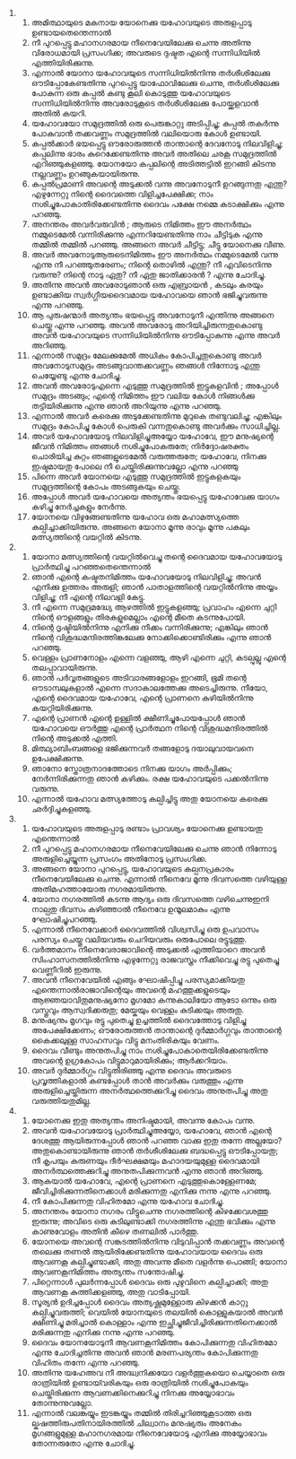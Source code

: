 <ol>
  <li>
    <ol>
      <li>അമിത്ഥായുടെ മകനായ യോനെക്കു യഹോവയുടെ അരുളപ്പാടു ഉണ്ടായതെന്തെന്നാല്‍</li>
      <li>നീ പുറപ്പെട്ടു മഹാനഗരമായ നീനെവേയിലേക്കു ചെന്നു അതിന്നു വിരോധമായി പ്രസംഗിക്ക; അവരുടെ ദുഷ്ടത എന്റെ സന്നിധിയില്‍ എത്തിയിരിക്കുന്നു.</li>
      <li>എന്നാല്‍ യോനാ യഹോവയുടെ സന്നിധിയില്‍നിന്നു തര്‍ശീശിലേക്കു ഔടിപ്പോകേണ്ടതിന്നു പുറപ്പെട്ടു യാഫോവിലേക്കു ചെന്നു, തര്‍ശീശിലേക്കു പോകുന്ന ഒരു കപ്പല്‍ കണ്ടു കൂലി കൊടുത്തു യഹോവയുടെ സന്നിധിയില്‍നിന്നു അവരോടുകൂടെ തര്‍ശീശിലേക്കു പോയ്ക്കളവാന്‍ അതില്‍ കയറി.</li>
      <li>യഹോവയോ സമുദ്രത്തില്‍ ഒരു പെരുങ്കാറ്റു അടിപ്പിച്ചു; കപ്പല്‍ തകര്‍ന്നു പോകുവാന്‍ തക്കവണ്ണം സമുദ്രത്തില്‍ വലിയൊരു കോള്‍ ഉണ്ടായി.</li>
      <li>കപ്പല്‍ക്കാര്‍ ഭയപ്പെട്ടു ഔരോരുത്തന്‍ താന്താന്റെ ദേവനോടു നിലവിളിച്ചു; കപ്പലിന്നു ഭാരം കുറെക്കേണ്ടതിന്നു അവര്‍ അതിലെ ചരകൂ സമുദ്രത്തില്‍ എറിഞ്ഞുകളഞ്ഞു. യോനയോ കപ്പലിന്റെ അടിത്തട്ടില്‍ ഇറങ്ങി കിടന്നു നല്ലവണ്ണം ഉറങ്ങുകയായിരുന്നു.</li>
      <li>കപ്പല്‍പ്രമാണി അവന്റെ അടുക്കല്‍ വന്നു അവനോടുനീ ഉറങ്ങുന്നതു എന്തു? എഴുന്നേറ്റു നിന്റെ ദൈവത്തെ വിളിച്ചപേക്ഷിക്ക; നാം നശിച്ചുപോകാതിരിക്കേണ്ടതിന്നു ദൈവം പക്ഷേ നമ്മെ കടാക്ഷിക്കും എന്നു പറഞ്ഞു.</li>
      <li>അനന്തരം അവര്‍വരുവിന്‍ ; ആരുടെ നിമിത്തം ഈ അനര്‍ത്ഥം നമ്മുടെമേല്‍ വന്നിരിക്കുന്നു എന്നറിയേണ്ടതിന്നു നാം ചീട്ടിടുക എന്നു തമ്മില്‍ തമ്മില്‍ പറഞ്ഞു. അങ്ങനെ അവര്‍ ചീട്ടിട്ടു; ചീട്ടു യോനെക്കു വീണു.</li>
      <li>അവര്‍ അവനോടുആരുടെനിമിത്തം ഈ അനര്‍ത്ഥം നമ്മുടെമേല്‍ വന്നു എന്നു നീ പറഞ്ഞുതരേണം; നിന്റെ തൊഴില്‍ എന്തു? നീ എവിടെനിന്നു വരുന്നു? നിന്റെ നാടു ഏതു? നീ ഏതു ജാതിക്കാരന്‍ ? എന്നു ചോദിച്ചു.</li>
      <li>അതിന്നു അവന്‍ അവരോടുഞാന്‍ ഒരു എബ്രായന്‍ , കടലും കരയും ഉണ്ടാക്കിയ സ്വര്‍ഗ്ഗീയദൈവമായ യഹോവയെ ഞാന്‍ ഭജിച്ചുവരുന്നു എന്നു പറഞ്ഞു.</li>
      <li>ആ പുരുഷന്മാര്‍ അത്യന്തം ഭയപ്പെട്ടു അവനോടുനീ എന്തിന്നു അങ്ങനെ ചെയ്തു എന്നു പറഞ്ഞു. അവന്‍ അവരോടു അറിയിച്ചിരുന്നതുകൊണ്ടു അവന്‍ യഹോവയുടെ സന്നിധിയില്‍നിന്നു ഔടിപ്പോകുന്നു എന്നു അവര്‍ അറിഞ്ഞു.</li>
      <li>എന്നാല്‍ സമുദ്രം മേലക്കുമേല്‍ അധികം കോപിച്ചതുകൊണ്ടു അവര്‍ അവനോടുസമുദ്രം അടങ്ങുവാന്തക്കവണ്ണം ഞങ്ങള്‍ നിന്നോടു എന്തു ചെയ്യേണ്ടു എന്നു ചോദിച്ചു.</li>
      <li>അവന്‍ അവരോടുഎന്നെ എടുത്തു സമുദ്രത്തില്‍ ഇട്ടുകളവിന്‍ ; അപ്പോള്‍ സമുദ്രം അടങ്ങും; എന്റെ നിമിത്തം ഈ വലിയ കോള്‍ നിങ്ങള്‍ക്കു തട്ടിയിരിക്കുന്നു എന്നു ഞാന്‍ അറിയുന്നു എന്നു പറഞ്ഞു.</li>
      <li>എന്നാല്‍ അവര്‍ കരെക്കു അടുക്കേണ്ടതിന്നു മുറുകെ തണ്ടുവലിച്ചു; എങ്കിലും സമുദ്രം കോപിച്ചു കോള്‍ പെരുകി വന്നതുകൊണ്ടു അവര്‍ക്കും സാധിച്ചില്ല.</li>
      <li>അവര്‍ യഹോവയോടു നിലവിളിച്ചുഅയ്യോ യഹോവേ, ഈ മനുഷ്യന്റെ ജീവന്‍ നിമിത്തം ഞങ്ങള്‍ നശിച്ചുപോകരുതേ; നിര്‍ദ്ദോഷരക്തം ചൊരിയിച്ച കുറ്റം ഞങ്ങളുടെമേല്‍ വരുത്തരുതേ; യഹോവേ, നിനക്കു ഇഷ്ടമായതു പോലെ നീ ചെയ്തിരിക്കുന്നുവല്ലോ എന്നു പറഞ്ഞു</li>
      <li>പിന്നെ അവര്‍ യോനയെ എടുത്തു സമുദ്രത്തില്‍ ഇട്ടുകളകയും സമുദ്രത്തിന്റെ കോപം അടങ്ങുകയും ചെയ്തു.</li>
      <li>അപ്പോള്‍ അവര്‍ യഹോവയെ അത്യന്തം ഭയപ്പെട്ടു യഹോവേക്കു യാഗം കഴിച്ചു നേര്‍ച്ചകളും നേര്‍ന്നു.</li>
      <li>യോനയെ വിഴുങ്ങേണ്ടതിന്നു യഹോവ ഒരു മഹാമത്സ്യത്തെ കല്പിച്ചാക്കിയിരുന്നു. അങ്ങനെ യോനാ മൂന്നു രാവും മൂന്നു പകലും മത്സ്യത്തിന്റെ വയറ്റില്‍ കിടന്നു.</li>
    </ol>
  </li>
  <li>
    <ol>
      <li>യോനാ മത്സ്യത്തിന്റെ വയറ്റില്‍വെച്ചു തന്റെ ദൈവമായ യഹോവയോടു പ്രാര്‍ത്ഥിച്ചു പറഞ്ഞതെന്തെന്നാല്‍</li>
      <li>ഞാന്‍ എന്റെ കഷ്ടതനിമിത്തം യഹോവയോടു നിലവിളിച്ചു; അവന്‍ എനിക്കു ഉത്തരം അരുളി; ഞാന്‍ പാതാളത്തിന്റെ വയറ്റില്‍നിന്നു അയ്യം വിളിച്ചു; നീ എന്റെ നിലവളി കേട്ടു.</li>
      <li>നീ എന്നെ സമുദ്രമദ്ധ്യേ ആഴത്തില്‍ ഇട്ടുകളഞ്ഞു; പ്രവാഹം എന്നെ ചുറ്റി നിന്റെ ഔളങ്ങളും തിരകളുമെല്ലാം എന്റെ മീതെ കടന്നുപോയി.</li>
      <li>നിന്റെ ദൃഷ്ടിയില്‍നിന്നു എനിക്കു നീക്കം വന്നിരിക്കുന്നു; എങ്കിലും ഞാന്‍ നിന്റെ വിശുദ്ധമന്ദിരത്തിങ്കലേക്കു നോക്കിക്കൊണ്ടിരിക്കും എന്നു ഞാന്‍ പറഞ്ഞു.</li>
      <li>വെള്ളം പ്രാണനോളം എന്നെ വളഞ്ഞു, ആഴി എന്നെ ചുറ്റി, കടല്പുല്ലു എന്റെ തലപ്പാവായിരുന്നു.</li>
      <li>ഞാന്‍ പര്‍വ്വതങ്ങളുടെ അടിവാരങ്ങളോളം ഇറങ്ങി, ഭൂമി തന്റെ ഔടാമ്പലുകളാല്‍ എന്നെ സദാകാലത്തേക്കു അടെച്ചിരുന്നു. നീയോ, എന്റെ ദൈവമായ യഹോവേ, എന്റെ പ്രാണനെ കുഴിയില്‍നിന്നു കയറ്റിയിരിക്കുന്നു.</li>
      <li>എന്റെ പ്രാണന്‍ എന്റെ ഉള്ളില്‍ ക്ഷീണിച്ചുപോയപ്പോള്‍ ഞാന്‍ യഹോവയെ ഔര്‍ത്തു എന്റെ പ്രാര്‍ത്ഥന നിന്റെ വിശുദ്ധമന്ദിരത്തില്‍ നിന്റെ അടുക്കല്‍ എത്തി.</li>
      <li>മിത്ഥ്യാബിംബങ്ങളെ ഭജിക്കുന്നവര്‍ തങ്ങളോടു ദയാലുവായവനെ ഉപേക്ഷിക്കുന്നു.</li>
      <li>ഞാനോ സ്തോത്രനാദത്തോടെ നിനക്കു യാഗം അര്‍പ്പിക്കും; നേര്‍ന്നിരിക്കുന്നതു ഞാന്‍ കഴിക്കും. രക്ഷ യഹോവയുടെ പക്കല്‍നിന്നു വരുന്നു.</li>
      <li>എന്നാല്‍ യഹോവ മത്സ്യത്തോടു കല്പിച്ചിട്ടു അതു യോനയെ കരെക്കു ഛര്‍ദ്ദിച്ചുകളഞ്ഞു.</li>
    </ol>
  </li>
  <li>
    <ol>
      <li>യഹോവയുടെ അരുളപ്പാടു രണ്ടാം പ്രാവശ്യം യോനെക്കു ഉണ്ടായതു എന്തെന്നാല്‍</li>
      <li>നീ പുറപ്പെട്ടു മഹാനഗരമായ നീനെവേയിലേക്കു ചെന്നു ഞാന്‍ നിന്നോടു അരുളിച്ചെയ്യുന്ന പ്രസംഗം അതിനോടു പ്രസംഗിക്ക.</li>
      <li>അങ്ങനെ യോനാ പുറപ്പെട്ടു, യഹോവയുടെ കല്പനപ്രകാരം നീനെവേയിലേക്കു ചെന്നു. എന്നാല്‍ നീനെവേ മൂന്നു ദിവസത്തെ വഴിയുള്ള അതിമഹത്തായോരു നഗരമായിരുന്നു.</li>
      <li>യോനാ നഗരത്തില്‍ കടന്നു ആദ്യം ഒരു ദിവസത്തെ വഴിചെന്നുഇനി നാല്പതു ദിവസം കഴിഞ്ഞാല്‍ നീനെവേ ഉന്മൂലമാകും എന്നു ഘോഷിച്ചുപറഞ്ഞു.</li>
      <li>എന്നാല്‍ നീനെവേക്കാര്‍ ദൈവത്തില്‍ വിശ്വസിച്ചു ഒരു ഉപവാസം പരസ്യം ചെയ്തു വലിയവരും ചെറിയവരും ഒരുപോലെ രട്ടുടുത്തു.</li>
      <li>വര്‍ത്തമാനം നീനെവേരാജാവിന്റെ അടുക്കല്‍ എത്തിയാറെ അവന്‍ സിംഹാസനത്തില്‍നിന്നു എഴുന്നേറ്റു രാജവസ്ത്രം നീക്കിവെച്ചു രട്ടു പുതെച്ചു വെണ്ണീറില്‍ ഇരുന്നു.</li>
      <li>അവന്‍ നീനെവേയില്‍ എങ്ങും ഘോഷിപ്പിച്ചു പരസ്യമാക്കിയതു എന്തെന്നാല്‍രാജാവിന്റെയും അവന്റെ മഹത്തുക്കളുടെയും ആജ്ഞയാവിതുമനുഷ്യനോ മൃഗമോ കന്നുകാലിയോ ആടോ ഒന്നും ഒരു വസ്തുവും ആസ്വദിക്കരുതു; മേയ്കയും വെള്ളം കുടിക്കയും അരുതു.</li>
      <li>മനുഷ്യനും മൃഗവും രട്ടു പുതെച്ചു ഉച്ചത്തില്‍ ദൈവത്തോടു വിളിച്ചു അപേക്ഷിക്കേണം; ഔരോരുത്തന്‍ താന്താന്റെ ദുര്‍മ്മാര്‍ഗ്ഗവും താന്താന്റെ കൈക്കലുള്ള സാഹസവും വിട്ടു മനംതിരികയും വേണം.</li>
      <li>ദൈവം വീണ്ടും അനുതപിച്ചു നാം നശിച്ചുപോകാതെയിരിക്കേണ്ടതിന്നു അവന്റെ ഉഗ്രകോപം വിട്ടുമാറുമായിരിക്കും; ആര്‍ക്കറിയാം.</li>
      <li>അവര്‍ ദുര്‍മ്മാര്‍ഗ്ഗം വിട്ടുതിരിഞ്ഞു എന്നു ദൈവം അവരുടെ പ്രവൃത്തികളാല്‍ കണ്ടപ്പോള്‍ താന്‍ അവര്‍ക്കും വരുത്തും എന്നു അരുളിച്ചെയ്തിരുന്ന അനര്‍ത്ഥത്തെക്കുറിച്ചു ദൈവം അനുതപിച്ചു അതു വരുത്തിയതുമില്ല.</li>
    </ol>
  </li>
  <li>
    <ol>
      <li>യോനെക്കു ഇതു അത്യന്തം അനിഷ്ടമായി, അവന്നു കോപം വന്നു.</li>
      <li>അവന്‍ യഹോവയോടു പ്രാര്‍ത്ഥിച്ചുഅയ്യോ, യഹോവേ, ഞാന്‍ എന്റെ ദേശത്തു ആയിരുന്നപ്പോള്‍ ഞാന്‍ പറഞ്ഞ വാക്കു ഇതു തന്നേ അല്ലയോ? അതുകൊണ്ടായിരുന്നു ഞാന്‍ തര്‍ശീശിലേക്കു ബദ്ധപ്പെട്ടു ഔടിപ്പോയതു; നീ കൃപയും കരുണയും ദീര്‍ഘക്ഷമയും മഹാദയയുമുള്ള ദൈവമായി അനര്‍ത്ഥത്തെക്കുറിച്ചു അനുതപിക്കുന്നവന്‍ എന്നു ഞാന്‍ അറിഞ്ഞു.</li>
      <li>ആകയാല്‍ യഹോവേ, എന്റെ പ്രാണനെ എടുത്തുകൊള്ളേണമേ; ജീവിച്ചിരിക്കുന്നതിനെക്കാള്‍ മരിക്കുന്നതു എനിക്കു നന്നു എന്നു പറഞ്ഞു.</li>
      <li>നീ കോപിക്കുന്നതു വിഹിതമോ എന്നു യഹോവ ചോദിച്ചു.</li>
      <li>അനന്തരം യോനാ നഗരം വിട്ടുചെന്നു നഗരത്തിന്റെ കിഴക്കേവശത്തു ഇരുന്നു; അവിടെ ഒരു കുടിലുണ്ടാക്കി നഗരത്തിന്നു എന്തു ഭവിക്കും എന്നു കാണുവോളം അതിന്‍ കീഴെ തണലില്‍ പാര്‍ത്തു.</li>
      <li>യോനയെ അവന്റെ സങ്കടത്തില്‍നിന്നു വിടുവിപ്പാന്‍ തക്കവണ്ണം അവന്റെ തലെക്കു തണല്‍ ആയിരിക്കേണ്ടതിന്നു യഹോവയായ ദൈവം ഒരു ആവണകൂ കല്പിച്ചുണ്ടാക്കി, അതു അവന്നു മീതെ വളര്‍ന്നു പൊങ്ങി; യോനാ ആവണകൂനിമിത്തം അത്യന്തം സന്തോഷിച്ചു.</li>
      <li>പിറ്റെന്നാള്‍ പുലര്‍ന്നപ്പോള്‍ ദൈവം ഒരു പുഴുവിനെ കല്പിച്ചാക്കി; അതു ആവണകൂ കുത്തിക്കളഞ്ഞു, അതു വാടിപ്പോയി.</li>
      <li>സൂര്യന്‍ ഉദിച്ചപ്പോള്‍ ദൈവം അത്യഷ്ണമുള്ളോരു കിഴക്കന്‍ കാറ്റു കല്പിച്ചുവരുത്തി; വെയില്‍ യോനയുടെ തലയില്‍ കൊള്ളുകയാല്‍ അവന്‍ ക്ഷീണിച്ചു മരിച്ചാല്‍ കൊള്ളാം എന്നു ഇച്ഛിച്ചുജീവിച്ചിരിക്കുന്നതിനെക്കാല്‍ മരിക്കുന്നതു എനിക്കു നന്നു എന്നു പറഞ്ഞു.</li>
      <li>ദൈവം യോനയോടുനീ ആവണകൂനിമിത്തം കോപിക്കുന്നതു വിഹിതമോ എന്നു ചോദിച്ചതിന്നു അവന്‍ ഞാന്‍ മരണപര്യന്തം കോപിക്കുന്നതു വിഹിതം തന്നേ എന്നു പറഞ്ഞു.</li>
      <li>അതിന്നു യഹേഅവ നീ അദ്ധ്വനിക്കയോ വളര്‍ത്തുകയൊ ചെയ്യാതെ ഒരു രാത്രിയില്‍ ഉണ്ടായ്‍വരികയും ഒരു രാത്രിയില്‍ നശിച്ചുപോകയും ചെയ്തിരിക്കുന്ന ആവണക്കിനെക്കുറിച്ചു നിനക്കു അയ്യോഭാവം തോന്നുന്നുവല്ലോ.</li>
      <li>എന്നാല്‍ വലങ്കയ്യും ഇടങ്കയ്യും തമ്മില്‍ തിരിച്ചറിഞ്ഞുകൂടാത്ത ഒരു ല്കഷത്തിരുപതിനായിരത്തില്‍ ചില്വാനം മനുഷ്യരും അനേകം മൃഗങ്ങളുമുള്ള മഹാനഗരമായ നീനെവേയോടു എനിക്കു അയ്യോഭാവം തോന്നരുതോ എന്നു ചോദിച്ചു.</li>
    </ol>
  </li>
</ol>